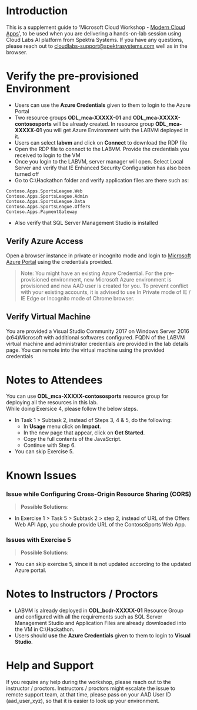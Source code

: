 # Introduction

This is a supplement guide to ‘Microsoft Cloud Workshop - [Modern Cloud Apps](https://github.com/Microsoft/MCW-Modern-cloud-apps/blob/master/Hands-on%20lab/HOL%20step-by-step%20-%20Modern%20cloud%20apps.md)’, to be used when you are delivering a hands-on-lab session using Cloud Labs AI platform from Spektra Systems. If you have any questions, please reach out to cloudlabs-support@spektrasystems.com
well as in the browser.

# Verify the pre-provisioned Environment

* Users can use the **Azure Credentials** given to them to login to the Azure Portal
* Two resource groups **ODL_mca-XXXXX-01** and **ODL_mca-XXXXX-contososports** will be already created. In resource group **ODL_mca-XXXXX-01** you will get Azure Environment with the LABVM deployed in it.
* Users can select **labvm** and click on **Connect** to download the RDP file
* Open the RDP file to connect to the LABVM. Provide the credentials you received to login to the VM
* Once you login to the LABVM, server manager will open. Select Local Server and verify that IE Enhanced Security Configuration has also been turned off 
* Go to C:\Hackathon folder and verify application files are there such as:
```
Contoso.Apps.SportsLeague.Web 
Contoso.Apps.SportsLeague.Admin 
Contoso.Apps.SportsLeague.Data 
Contoso.Apps.SportsLeague.Offers 
Contoso.Apps.PaymentGateway 
```
* Also verify that SQL Server Management Studio is installed 

## Verify Azure Access

Open a browser instance in private or incognito mode and login to [Microsoft Azure Portal](https://portal.azure.com) using the credentials provided.

> Note: You might have an existing Azure Credential. For the pre-provisioned environment, new Microsoft Azure environment is provisioned and new AAD user is created for you. To prevent conflict with your existing accounts, it is advised to use In Private mode of IE / IE Edge or Incognito mode of Chrome browser.

## Verify Virtual Machine

You are provided a Visual Studio Community 2017 on Windows Server 2016 (x64)Microsoft with additional softwares configured. FQDN of the LABVM virtual machine and administrator credentials are provided in the lab details page. You can remote into the virtual machine using the provided credentials

# Notes to Attendees
You can use **ODL_mca-XXXXX-contososports** resource group for deploying all the resources in this lab.</br>
While doing Exersice 4, please follow the below steps.
* In Task 1 > Subtask 2, instead of Steps 3, 4 & 5, do the following:
    * In **Usage** menu click on **Impact**.
    * In the new page that appear, click on **Get Started**.
    * Copy the full contents of the JavaScript.
    * Continue with Step 6.</br>
* You can skip Exercise 5.

# Known Issues

### Issue while Configuring Cross-Origin Resource Sharing (CORS)

> **Possible Solutions**:

* In Exercise 1 > Task 5 > Subtask 2 > step 2, instead of URL of the Offers Web API App, you shoule provide URL of the ContosoSports Web App.

### Issues with Exercise 5
 > **Possible Solutions**:
* You can skip exercise 5, since it is not updated according to the updated Azure portal.


# Notes to Instructors / Proctors

* LABVM is already deployed in **ODL_bcdr-XXXXX-01** Resource Group and configured with all the requirements such as SQL Server Management Studio and Application Files are already downloaded into the VM in C:\Hackathon. 
* Users should **use** the **Azure Credentials** given to them to login to **Visual Studio**.

# Help and Support

If you require any help during the workshop, please reach out to the instructor / proctors. Instructors / proctors might escalate the issue to remote support team, at that time, please pass on your AAD User ID (aad_user_xyz), so that it is easier to look up your environment.
